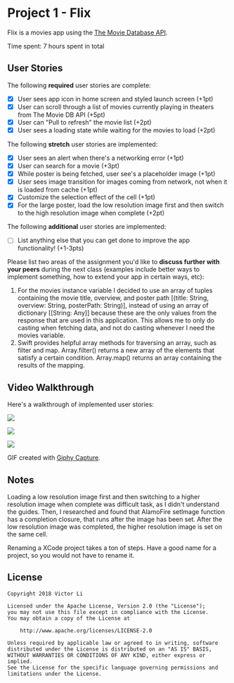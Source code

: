 # Project 1 - Flix

Flix is a movies app using the [The Movie Database API](http://docs.themoviedb.apiary.io/#).

Time spent: 7 hours spent in total

## User Stories

The following **required** user stories are complete:

- [x] User sees app icon in home screen and styled launch screen (+1pt)
- [x] User can scroll through a list of movies currently playing in theaters from The Movie DB API (+5pt)
- [x] User can "Pull to refresh" the movie list (+2pt)
- [x] User sees a loading state while waiting for the movies to load (+2pt)

The following **stretch** user stories are implemented:

- [x] User sees an alert when there's a networking error (+1pt)
- [x] User can search for a movie (+3pt)
- [x] While poster is being fetched, user see's a placeholder image (+1pt)
- [x] User sees image transition for images coming from network, not when it is loaded from cache (+1pt)
- [x] Customize the selection effect of the cell (+1pt)
- [x] For the large poster, load the low resolution image first and then switch to the high resolution image when complete (+2pt)

The following **additional** user stories are implemented:

- [ ] List anything else that you can get done to improve the app functionality! (+1-3pts)

Please list two areas of the assignment you'd like to **discuss further with your peers** during the next class (examples include better ways to implement something, how to extend your app in certain ways, etc):

1. For the movies instance variable I decided to use an array of tuples containing the movie title, overview, and poster path [(title: String, overview: String, posterPath: String)], instead of using an array of dictionary [[String: Any]] because these are the only values from the response that are used in this application. This allows me to only do casting when fetching data, and not do casting whenever I need the movies variable.
2. Swift provides helpful array methods for traversing an array, such as filter and map. Array.filter() returns a new array of the elements that satisfy a certain condition. Array.map() returns an array containing the results of the mapping.

## Video Walkthrough

Here's a walkthrough of implemented user stories:

![](https://github.com/Li-Victor/Flix/blob/master/1.gif)

![](https://github.com/Li-Victor/Flix/blob/master/2.gif)

![](https://github.com/Li-Victor/Flix/blob/master/3.gif)

GIF created with [Giphy Capture](https://giphy.com/apps/giphycapture).

## Notes

Loading a low resolution image first and then switching to a higher resolution image when complete was difficult task, as I didn't understand the guides. Then, I researched and found that AlamoFire setImage function has a completion closure, that runs after the image has been set. After the low resolution image was completed, the higher resolution image is set on the same cell.

Renaming a XCode project takes a ton of steps. Have a good name for a project, so you would not have to rename it.

## License

    Copyright 2018 Victor Li

    Licensed under the Apache License, Version 2.0 (the "License");
    you may not use this file except in compliance with the License.
    You may obtain a copy of the License at

        http://www.apache.org/licenses/LICENSE-2.0

    Unless required by applicable law or agreed to in writing, software
    distributed under the License is distributed on an "AS IS" BASIS,
    WITHOUT WARRANTIES OR CONDITIONS OF ANY KIND, either express or implied.
    See the License for the specific language governing permissions and
    limitations under the License.
